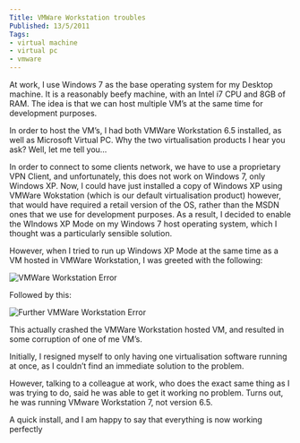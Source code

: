 ```yaml
---
Title: VMWare Workstation troubles
Published: 13/5/2011
Tags:
- virtual machine
- virtual pc
- vmware
---
```


At work, I use Windows 7 as the base operating system for my Desktop machine. It is a reasonably beefy machine, with an Intel i7 CPU and 8GB of RAM. The idea is that we can host multiple VM’s at the same time for development purposes.

In order to host the VM’s, I had both VMWare Workstation 6.5 installed, as well as Microsoft Virtual PC. Why the two virtualisation products I hear you ask? Well, let me tell you...

In order to connect to some clients network, we have to use a proprietary VPN Client, and unfortunately, this does not work on Windows 7, only Windows XP. Now, I could have just installed a copy of Windows XP using VMWare Wokstation (which is our default virtualisation product) however, that would have required a retail version of the OS, rather than the MSDN ones that we use for development purposes. As a result, I decided to enable the WIndows XP Mode on my Windows 7 host operating system, which I thought was a particularly sensible solution.

However, when I tried to run up Windows XP Mode at the same time as a VM hosted in VMWare Workstation, I was greeted with the following:

![VMWare Workstation Error](https://gep13wpstorage.blob.core.windows.net/gep13/2011/5/13/image.png)

Followed by this:

![Further VMWare Workstation Error](https://gep13wpstorage.blob.core.windows.net/gep13/2011/5/13/image_3.png)

This actually crashed the VMWare Workstation hosted VM, and resulted in some corruption of one of me VM’s.

Initially, I resigned myself to only having one virtualisation software running at once, as I couldn’t find an immediate solution to the problem.

However, talking to a colleague at work, who does the exact same thing as I was trying to do, said he was able to get it working no problem. Turns out, he was running VMware Workstation 7, not version 6.5.

A quick install, and I am happy to say that everything is now working perfectly

